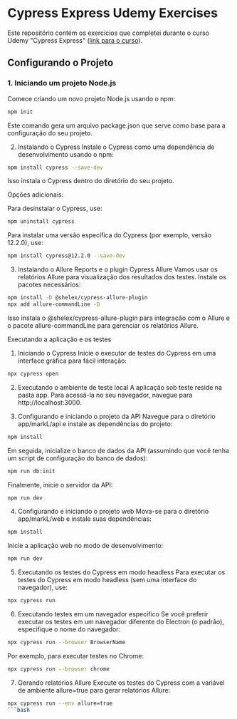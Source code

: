 # Cypress Express Udemy Exercises

Este repositório contém os exercícios que completei durante o curso Udemy "Cypress Express" ([link para o curso](https://www.udemy.com/course/cypress-express/)).

## Configurando o Projeto

### 1. Iniciando um projeto Node.js

Comece criando um novo projeto Node.js usando o npm:

```bash
npm init
```
Este comando gera um arquivo package.json que serve como base para a configuração do seu projeto.

2. Instalando o Cypress
Instale o Cypress como uma dependência de desenvolvimento usando o npm:

```bash
npm install cypress --save-dev
```

Isso instala o Cypress dentro do diretório do seu projeto.

Opções adicionais:

Para desinstalar o Cypress, use:

```bash
npm uninstall cypress
```

Para instalar uma versão específica do Cypress (por exemplo, versão 12.2.0), use:

```bash
npm install cypress@12.2.0 --save-dev
```

3. Instalando o Allure Reports e o plugin Cypress Allure
Vamos usar os relatórios Allure para visualização dos resultados dos testes. Instale os pacotes necessários:

```bash
npm install -D @shelex/cypress-allure-plugin
npx add allure-commandLine -D
```

Isso instala o @shelex/cypress-allure-plugin para integração com o Allure e o pacote allure-commandLine para gerenciar os relatórios Allure.

Executando a aplicação e os testes

1. Iniciando o Cypress
Inicie o executor de testes do Cypress em uma interface gráfica para fácil interação:

```bash
npx cypress open
```

2. Executando o ambiente de teste local
A aplicação sob teste reside na pasta app. Para acessá-la no seu navegador, navegue para http://localhost:3000.

3. Configurando e iniciando o projeto da API
Navegue para o diretório app/markL/api e instale as dependências do projeto:

```bash
npm install
```

Em seguida, inicialize o banco de dados da API (assumindo que você tenha um script de configuração do banco de dados):

```bash
npm run db:init
```

Finalmente, inicie o servidor da API:

```bash
npm run dev
```

4. Configurando e iniciando o projeto web
Mova-se para o diretório app/markL/web e instale suas dependências:

```bash
npm install
```

Inicie a aplicação web no modo de desenvolvimento:

```bash
npm run dev
```

5. Executando os testes do Cypress em modo headless
Para executar os testes do Cypress em modo headless (sem uma interface do navegador), use:

```bash
npx cypress run
```

6. Executando testes em um navegador específico
Se você preferir executar os testes em um navegador diferente do Electron (o padrão), especifique o nome do navegador:

```bash
npx cypress run --browser BrowserName
```

Por exemplo, para executar testes no Chrome:

```bash
npx cypress run --browser chrome
```

7. Gerando relatórios Allure
Execute os testes do Cypress com a variável de ambiente allure=true para gerar relatórios Allure:

```bash
npx cypress run --env allure=true
```bash